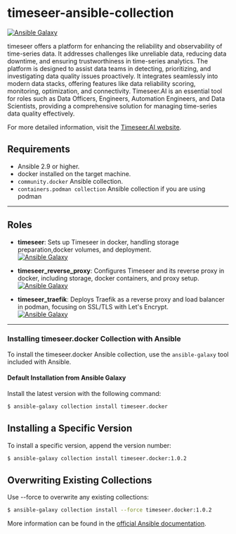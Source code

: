 # timeseer-ansible-collection

[![Ansible Galaxy](https://img.shields.io/badge/ansible--galaxy-timeseer_ansible_collection-yellow.svg)](https://galaxy.ansible.com/ui/namespaces/timeseer/)

timeseer offers a platform for enhancing the reliability and observability of time-series data. It addresses challenges like unreliable data, reducing data downtime, and ensuring trustworthiness in time-series analytics. The platform is designed to assist data teams in detecting, prioritizing, and investigating data quality issues proactively. It integrates seamlessly into modern data stacks, offering features like data reliability scoring, monitoring, optimization, and connectivity. Timeseer.AI is an essential tool for roles such as Data Officers, Engineers, Automation Engineers, and Data Scientists, providing a comprehensive solution for managing time-series data quality effectively.

For more detailed information, visit the [Timeseer.AI website](https://www.timeseer.ai/).

## Requirements

- Ansible 2.9 or higher.
- docker installed on the target machine.
- `community.docker` Ansible collection.
- `containers.podman collection` Ansible collection if you are using podman
---


## Roles

- **timeseer**: Sets up Timeseer in docker, handling storage preparation,docker volumes, and deployment.  
  [![Ansible Galaxy](https://img.shields.io/badge/docker-timeseer-yellow.svg)](https://github.com/timeseer-ai/timeseer-ansible-collection/tree/master/timeseer/docker/roles/timeseer)

- **timeseer_reverse_proxy**: Configures Timeseer and its reverse proxy in docker, including storage, docker containers, and proxy setup.  
  [![Ansible Galaxy](https://img.shields.io/badge/docker-timeseer_reverse_proxy-yellow.svg)](https://github.com/timeseer-ai/timeseer-ansible-collection/tree/master/timeseer/docker/roles/timeseer_reverse_proxy)

- **timeseer_traefik**: Deploys Traefik as a reverse proxy and load balancer in podman, focusing on SSL/TLS with Let's Encrypt.  
  [![Ansible Galaxy](https://img.shields.io/badge/docker-timeseer_traefik-yellow.svg)](https://github.com/timeseer-ai/timeseer-ansible-collection/tree/master/timeseer/docker/roles/timeseer_traefik)

---

### Installing timeseer.docker Collection with Ansible

To install the timeseer.docker Ansible collection, use the `ansible-galaxy` tool included with Ansible.

#### Default Installation from Ansible Galaxy

Install the latest version with the following command:

```bash
$ ansible-galaxy collection install timeseer.docker
```

## Installing a Specific Version

To install a specific version, append the version number:

```bash
$ ansible-galaxy collection install timeseer.docker:1.0.2
```

## Overwriting Existing Collections

Use --force to overwrite any existing collections:

```bash
$ ansible-galaxy collection install --force timeseer.docker:1.0.2
```

More information can be found in the [official Ansible documentation](https://docs.ansible.com/).
